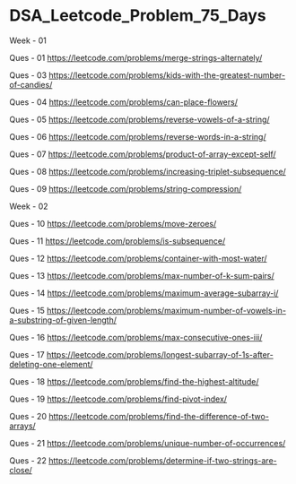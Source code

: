 # DSA_Leetcode_Problem_75_Days

Week - 01

Ques - 01 https://leetcode.com/problems/merge-strings-alternately/


Ques - 03 https://leetcode.com/problems/kids-with-the-greatest-number-of-candies/


Ques - 04 https://leetcode.com/problems/can-place-flowers/


Ques - 05 https://leetcode.com/problems/reverse-vowels-of-a-string/


Ques - 06 https://leetcode.com/problems/reverse-words-in-a-string/


Ques - 07 https://leetcode.com/problems/product-of-array-except-self/


Ques - 08 https://leetcode.com/problems/increasing-triplet-subsequence/


Ques - 09 https://leetcode.com/problems/string-compression/


Week - 02


Ques - 10 https://leetcode.com/problems/move-zeroes/


Ques - 11 https://leetcode.com/problems/is-subsequence/


Ques - 12 https://leetcode.com/problems/container-with-most-water/


Ques - 13 https://leetcode.com/problems/max-number-of-k-sum-pairs/


Ques - 14 https://leetcode.com/problems/maximum-average-subarray-i/


Ques - 15 https://leetcode.com/problems/maximum-number-of-vowels-in-a-substring-of-given-length/


Ques - 16 https://leetcode.com/problems/max-consecutive-ones-iii/


Ques - 17 https://leetcode.com/problems/longest-subarray-of-1s-after-deleting-one-element/


Ques - 18 https://leetcode.com/problems/find-the-highest-altitude/


Ques - 19 https://leetcode.com/problems/find-pivot-index/


Ques - 20 https://leetcode.com/problems/find-the-difference-of-two-arrays/


Ques - 21 https://leetcode.com/problems/unique-number-of-occurrences/


Ques - 22 https://leetcode.com/problems/determine-if-two-strings-are-close/